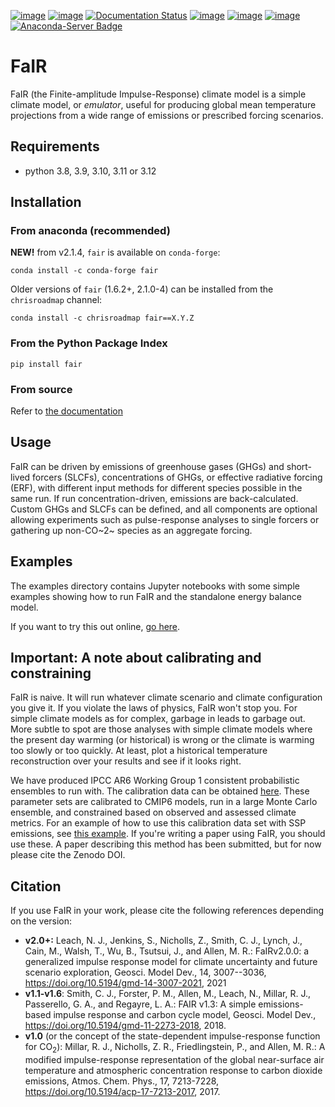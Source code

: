 [![image](https://github.com/OMS-NetZero/FAIR/actions/workflows/checks.yml/badge.svg)](https://github.com/OMS-NetZero/FAIR/actions)
[![image](https://mybinder.org/badge.svg)](https://mybinder.org/v2/gh/OMS-NetZero/FAIR/master?filepath=examples/basic_run_example.ipynb)
[![Documentation Status](https://readthedocs.org/projects/fair/badge/?version=latest)](http://fair.readthedocs.io/en/latest/?badge=latest)
[![image](https://zenodo.org/badge/DOI/10.5281/zenodo.1340643.svg)](https://doi.org/10.5281/zenodo.1340643)
[![image](https://codecov.io/gh/OMS-NetZero/FAIR/branch/master/graph/badge.svg)](https://codecov.io/gh/OMS-NetZero/FAIR)
[![image](https://img.shields.io/pypi/v/fair)](https://pypi.org/project/fair/) [![Anaconda-Server Badge](https://anaconda.org/conda-forge/fair/badges/version.svg)](https://anaconda.org/conda-forge/fair)

# FaIR

FaIR (the Finite-amplitude Impulse-Response) climate model is a simple
climate model, or *emulator*, useful for producing global mean
temperature projections from a wide range of emissions or prescribed
forcing scenarios.

## Requirements

-   python 3.8, 3.9, 3.10, 3.11 or 3.12

## Installation

### From anaconda (recommended)

**NEW!** from v2.1.4, `fair` is available on `conda-forge`:

    conda install -c conda-forge fair

Older versions of `fair` (1.6.2+, 2.1.0-4) can be installed from the `chrisroadmap` channel:

    conda install -c chrisroadmap fair==X.Y.Z

### From the Python Package Index

    pip install fair

### From source

Refer to [the
documentation](https://fair.readthedocs.io/en/latest/install.html)

## Usage

FaIR can be driven by emissions of greenhouse gases (GHGs) and
short-lived forcers (SLCFs), concentrations of GHGs, or effective
radiative forcing (ERF), with different input methods for different
species possible in the same run. If run concentration-driven, emissions
are back-calculated. Custom GHGs and SLCFs can be defined, and all
components are optional allowing experiments such as pulse-response
analyses to single forcers or gathering up non-CO~2~ species as an
aggregate forcing.

## Examples

The examples directory contains Jupyter notebooks with some
simple examples showing how to run FaIR and the standalone energy
balance model.

If you want to try this out online, [go
here](https://mybinder.org/v2/gh/OMS-NetZero/FAIR/master?filepath=examples/basic_run_example.ipynb).

## Important: A note about calibrating and constraining

FaIR is naive. It will run whatever climate scenario and climate
configuration you give it. If you violate the laws of physics, FaIR
won\'t stop you. For simple climate models as for complex, garbage in
leads to garbage out. More subtle to spot are those analyses with simple
climate models where the present day warming (or historical) is wrong or
the climate is warming too slowly or too quickly. At least, plot a
historical temperature reconstruction over your results and see if it
looks right.

We have produced IPCC AR6 Working Group 1 consistent probabilistic
ensembles to run with. The calibration data can be obtained
[here](https://doi.org/10.5281/zenodo.7112539). These parameter sets are
calibrated to CMIP6 models, run in a large Monte Carlo ensemble, and
constrained based on observed and assessed climate metrics. For an
example of how to use this calibration data set with SSP emissions, see
[this
example](https://docs.fairmodel.net/en/latest/examples/calibrated_constrained_ensemble.html).
If you\'re writing a paper using FaIR, you should use these. A paper describing this method has been submitted, but for now please cite the Zenodo DOI.

## Citation

If you use FaIR in your work, please cite the following references
depending on the version:

-   **v2.0+:** Leach, N. J., Jenkins, S., Nicholls, Z., Smith, C. J.,
    Lynch, J., Cain, M., Walsh, T., Wu, B., Tsutsui, J., and Allen, M.
    R.: FaIRv2.0.0: a generalized impulse response model for climate
    uncertainty and future scenario exploration, Geosci. Model Dev., 14,
    3007--3036, <https://doi.org/10.5194/gmd-14-3007-2021>, 2021
-   **v1.1-v1.6**: Smith, C. J., Forster, P. M., Allen, M., Leach, N.,
    Millar, R. J., Passerello, G. A., and Regayre, L. A.: FAIR v1.3: A
    simple emissions-based impulse response and carbon cycle model,
    Geosci. Model Dev.,
    <https://doi.org/10.5194/gmd-11-2273-2018>, 2018.
-   **v1.0** (or the concept of the state-dependent impulse-response
    function for CO<sub>2</sub>): Millar, R. J., Nicholls, Z. R., Friedlingstein,
    P., and Allen, M. R.: A modified impulse-response representation of
    the global near-surface air temperature and atmospheric
    concentration response to carbon dioxide emissions, Atmos. Chem.
    Phys., 17, 7213-7228,
    <https://doi.org/10.5194/acp-17-7213-2017>, 2017.
